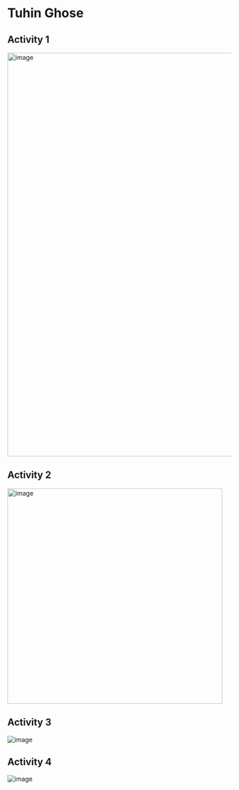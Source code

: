 # Tuhin Ghose

## Activity 1
<img width="906" alt="image" src="https://github.com/ghosetuhin/ECE444-F2023-Assignment1/assets/71938696/c1d9e629-754d-42d7-802e-8f9259010fc7">

## Activity 2
<img width="483" alt="image" src="https://github.com/ghosetuhin/ECE444-F2023-Assignment1/assets/71938696/f5e34828-88ac-436f-bbbf-71abbbb71676">

## Activity 3
![image](https://github.com/ghosetuhin/ECE444-F2023-Assignment1/assets/71938696/86ff75be-9b9a-4720-9ffe-43ed7810c600)

## Activity 4
![image](https://github.com/ghosetuhin/ECE444-F2023-Assignment1/assets/71938696/530ddc4f-62cf-49d5-9b10-bce05ecf29b2)
